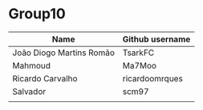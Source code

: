 # Group10

| Name                     | Github username |
| ------------------------ | --------------- |
| João Diogo Martins Romão | TsarkFC         |
| Mahmoud                  | Ma7Moo          |
| Ricardo Carvalho         | ricardoomrques  |
| Salvador                 | scm97           |
|                          |                 |